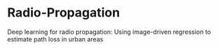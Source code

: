 # Radio-Propagation
Deep learning for radio propagation: Using image-driven regression to estimate path loss in urban areas
